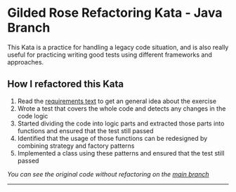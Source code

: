 # Gilded Rose Refactoring Kata - Java Branch

This Kata is a practice for handling a legacy code situation, and is also really useful for practicing writing good tests using different frameworks and approaches.

## How I refactored this Kata

1. Read the [requirements text](https://github.com/emilybache/GildedRose-Refactoring-Kata/blob/main/GildedRoseRequirements.txt) to get an general idea about the exercise
2. Wrote a test that covers the whole code and detects any changes in the code logic
3. Started dividing the code into logic parts and extracted those parts into functions and ensured that the test still passed
4. Identified that the usage of those functions can be redesigned by combining strategy and factory patterns
5. Implemented a class using these patterns and ensured that the test still passed

*You can see the original code without refactoring on the [main branch](https://github.com/AhmedIbrahimAbdellatif/GildedRose-Refactoring-Kata/tree/main)*

***

